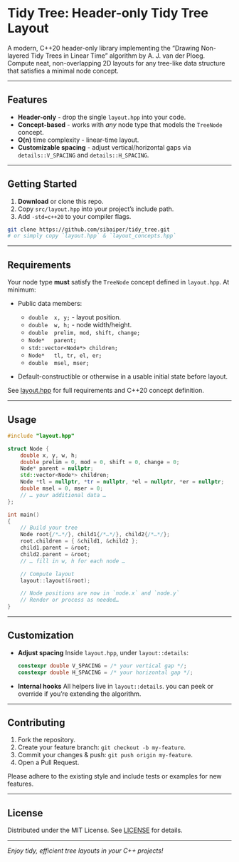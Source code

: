 # Tidy Tree: Header-only Tidy Tree Layout

A modern, C++20 header-only library implementing the “Drawing Non-layered Tidy Trees in Linear Time” algorithm by A. J. van der Ploeg.  Compute neat, non-overlapping 2D layouts for any tree-like data structure that satisfies a minimal node concept.


---

## Features

- **Header-only** - drop the single `layout.hpp` into your code.
- **Concept-based** - works with *any* node type that models the `TreeNode` concept.
- **O(n)** time complexity - linear-time layout.
- **Customizable spacing** - adjust vertical/horizontal gaps via `details::V_SPACING` and `details::H_SPACING`.

---

## Getting Started

1. **Download** or clone this repo.
2. Copy `src/layout.hpp` into your project’s include path.
3. Add `-std=c++20` to your compiler flags.

```bash
git clone https://github.com/sibaiper/tidy_tree.git
# or simply copy `layout.hpp` & `layout_concepts.hpp`
````

---

## Requirements

Your node type **must** satisfy the `TreeNode` concept defined in `layout.hpp`. At minimum:

* Public data members:

  * `double  x, y;`        - layout position.
  * `double  w, h;`        - node width/height.
  * `double  prelim, mod, shift, change;`
  * `Node*   parent;`
  * `std::vector<Node*> children;`
  * `Node*   tl, tr, el, er;`
  * `double  msel, mser;`
* Default-constructible or otherwise in a usable initial state before layout.

See [layout.hpp](./src/layout.hpp) for full requirements and C++20 concept definition.

---

## Usage

```cpp
#include "layout.hpp"

struct Node {
    double x, y, w, h;
    double prelim = 0, mod = 0, shift = 0, change = 0;
    Node* parent = nullptr;
    std::vector<Node*> children;
    Node *tl = nullptr, *tr = nullptr, *el = nullptr, *er = nullptr;
    double msel = 0, mser = 0;
    // … your additional data …
};

int main()
{
    // Build your tree
    Node root{/*…*/}, child1{/*…*/}, child2{/*…*/};
    root.children = { &child1, &child2 };
    child1.parent = &root;
    child2.parent = &root;
    // … fill in w, h for each node …

    // Compute layout
    layout::layout(&root);

    // Node positions are now in `node.x` and `node.y`
    // Render or process as needed…
}
```

---

## Customization

* **Adjust spacing**
  Inside `layout.hpp`, under `layout::details`:

  ```cpp
  constexpr double V_SPACING = /* your vertical gap */;
  constexpr double H_SPACING = /* your horizontal gap */;
  ```
* **Internal hooks**
  All helpers live in `layout::details`. you can peek or override if you’re extending the algorithm.

---

## Contributing

1. Fork the repository.
2. Create your feature branch: `git checkout -b my-feature`.
3. Commit your changes & push: `git push origin my-feature`.
4. Open a Pull Request.

Please adhere to the existing style and include tests or examples for new features.

---

## License

Distributed under the MIT License. See [LICENSE](LICENSE-MIT) for details.

---

*Enjoy tidy, efficient tree layouts in your C++ projects!*